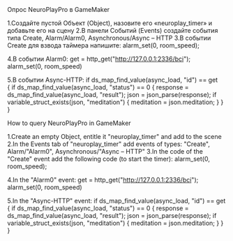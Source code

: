 <ru-RU>
Опрос NeuroPlayPro в GameMaker

1.Создайте пустой Объект (Object), назовите его «neuroplay_timer» и добавьте его на сцену 
2.В панели Событий (Events) создайте события типа Create, Alarm/Alarm0, Asynchronous/Async – HTTP
3.В событии Create для взвода таймера напишите:
alarm_set(0, room_speed);

4.В событии Alarm0:
get = http_get("http://127.0.0.1:2336/bci"); 
alarm_set(0, room_speed) 

5.В событии Async-HTTP:
if ds_map_find_value(async_load, "id") == get  
{
    if ds_map_find_value(async_load, "status") == 0 
    {
        response = ds_map_find_value(async_load, "result");		   json = json_parse(response);
        if variable_struct_exists(json, "meditation")
        {
           meditation = json.meditation;
        }
    } 
}
</ru-RU>

<en-US>
How to query NeuroPlayPro in GameMaker

1.Create an empty Object, entitle it "neuroplay_timer" and add to the scene 
2.In the Events tab of "neuroplay_timer" add events of types: "Create", Alarm/"Alarm0", Asynchronous/"Async – HTTP"
3.In the code of the "Create" event add the following code (to start the timer):
alarm_set(0, room_speed);

4.In the "Alarm0" event:
get = http_get("http://127.0.0.1:2336/bci"); 
alarm_set(0, room_speed) 

5.In the "Async-HTTP" event:
if ds_map_find_value(async_load, "id") == get  
{
    if ds_map_find_value(async_load, "status") == 0 
    {
        response = ds_map_find_value(async_load, "result");		   json = json_parse(response);
        if variable_struct_exists(json, "meditation")
        {
           meditation = json.meditation;
        }
    } 
}
</en-US>